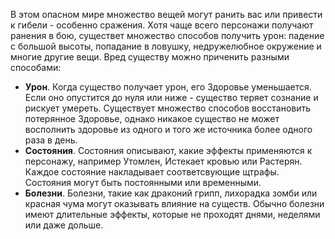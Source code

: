 В этом опасном мире множество вещей могут ранить вас или привести к гибели - особенно сражения. Хотя чаще всего персонажи получают ранения в бою, существет множество способов получить урон: падение с большой высоты, попадание в ловушку, недружелюбное окружение и многие другие вещи. Вред существу можно приченить разными способами:
- **Урон**. Когда существо получает урон, его Здоровье уменьшается. Если оно опустится до нуля или ниже - существо теряет сознание и рискует умереть. Существует множество способов восстановить потерянное Здоровье, однако никакое существо не может восполнить здоровье из одного и того же источника более одного раза в день.
- **Состояния**. Состояния описывают, какие эффекты применяются к персонажу, например Утомлен, Истекает кровью или Растерян. Каждое состояние накладывает соответсвующие щтрафы. Состояния могут быть постоянными или временными.
- **Болезни**. Болезни, такие как драконий грипп, лихорадка зомби или красная чума могут оказывать влияние на существ. Обычно болезни имеют длительные эффекты, которые не проходят днями, неделями или даже дольше.